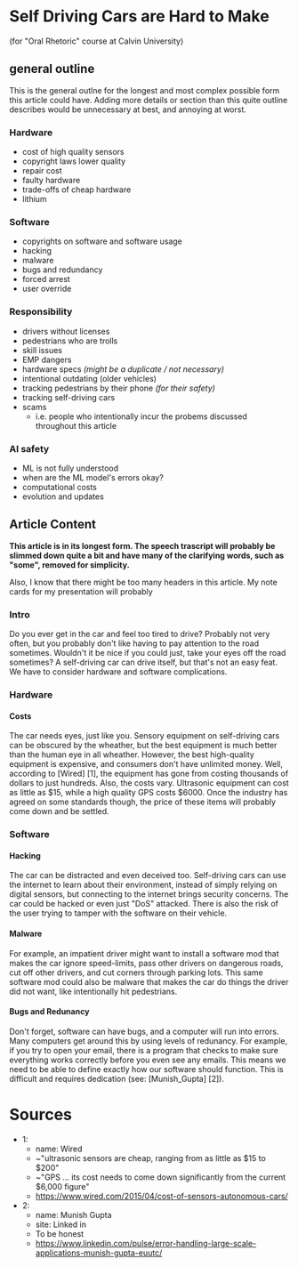 
# Self Driving Cars are Hard to Make
(for "Oral Rhetoric" course at Calvin University)

## general outline
This is the general outlne for the longest and most complex possible form this article could have. Adding more details or section than this quite outline describes would be unnecessary at best, and annoying at worst.

### Hardware
* cost of high quality sensors
* copyright laws lower quality
* repair cost
* faulty hardware
* trade-offs of cheap hardware
* lithium

### Software
* copyrights on software and software usage
* hacking
* malware
* bugs and redundancy
* forced arrest
* user override

### Responsibility
* drivers without licenses
* pedestrians who are trolls
* skill issues
* EMP dangers
* hardware specs *(might be a duplicate / not necessary)*
* intentional outdating (older vehicles)
* tracking pedestrians by their phone *(for their safety)*
* tracking self-driving cars
* scams
    * i.e. people who intentionally incur the probems discussed throughout this article

### AI safety
* ML is not fully understood
* when are the ML model's errors okay?
* computational costs
* evolution and updates


## Article Content

**This article is in its longest form. The speech trascript will probably be slimmed down quite a bit and have many of the clarifying words, such as "some", removed for simplicity.**

Also, I know that there might be too many headers in this article. My note cards for my presentation will probably 

### Intro
Do you ever get in the car and feel too tired to drive? Probably not very often, but you probably don't like having to pay attention to the road sometimes. Wouldn't it be nice if you could just, take your eyes off the road sometimes? A self-driving car can drive itself, but that's not an easy feat. We have to consider hardware and software complications.

### Hardware
#### Costs
The car needs eyes, just like you. Sensory equipment on self-driving cars can be obscured by the wheather, but the best equipment is much better than the human eye in all wheather. However, the best high-quality equipment is expensive, and consumers don't have unlimited money. Well, according to [Wired] [1], the equipment has gone from costing thousands of dollars to just hundreds. Also, the costs vary. Ultrasonic equipment can cost as little as $15, while a high quality GPS costs $6000. Once the industry has agreed on some standards though, the price of these items will probably come down and be settled.

### Software
#### Hacking
The car can be distracted and even deceived too. Self-driving cars can use the internet to learn about their environment, instead of simply relying on digital sensors, but connecting to the internet brings security concerns. The car could be hacked or even just "DoS" attacked. There is also the risk of the user trying to tamper with the software on their vehicle.

#### Malware
For example, an impatient driver might want to install a software mod that makes the car ignore speed-limits, pass other drivers on dangerous roads, cut off other drivers, and cut corners through parking lots. This same software mod could also be malware that makes the car do things the driver did not want, like intentionally hit pedestrians.

#### Bugs and Redunancy
Don't forget, software can have bugs, and a computer will run into errors. Many computers get around this by using levels of redunancy. For example, if you try to open your email, there is a program that checks to make sure everything works correctly before you even see any emails. This means we need to be able to define exactly how our software should function. This is difficult and requires dedication (see: [Munish_Gupta] [2]).



# Sources
* 1:
    * name: Wired
    * ~"ultrasonic sensors are cheap, ranging from as little as $15 to $200"
    * ~"GPS ... its cost needs to come down significantly from the current $6,000 figure"
    * https://www.wired.com/2015/04/cost-of-sensors-autonomous-cars/
* 2:
    * name: Munish Gupta
    * site: Linked in
    * To be honest
    * https://www.linkedin.com/pulse/error-handling-large-scale-applications-munish-gupta-euutc/

